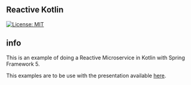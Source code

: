 ## Reactive Kotlin
[![License: MIT](https://img.shields.io/badge/License-MIT-blue.svg)](/LICENSE)

## info
This is an example of doing a Reactive Microservice in Kotlin with Spring Framework 5.

This examples are to be use with the presentation available  [here](https://juan-medina.github.io/ReactiveKotlin/index.html).

 